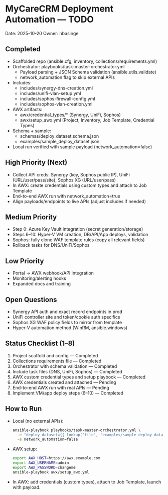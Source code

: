 # MyCareCRM Deployment Automation — TODO

Date: 2025-10-20
Owner: nbasinge

## Completed
- Scaffolded repo (ansible.cfg, inventory, collections/requirements.yml)
- Orchestrator: playbooks/task-master-orchestrator.yml
  - Payload parsing + JSON Schema validation (ansible.utils.validate)
  - network_automation flag to skip external APIs
- Includes:
  - includes/synergy-dns-creation.yml
  - includes/unifi-vlan-setup.yml
  - includes/sophos-firewall-config.yml
  - includes/sophos-vlan-creation.yml
- AWX artifacts:
  - awx/credential_types/* (Synergy, UniFi, Sophos)
  - awx/setup_awx.yml (Project, Inventory, Job Template, Credential Types)
- Schema + sample:
  - schemas/deploy_dataset.schema.json
  - examples/sample_deploy_dataset.json
- Local run verified with sample payload (network_automation=false)

## High Priority (Next)
- Collect API creds: Synergy (key, Sophos public IP), UniFi (URL/user/pass/site), Sophos XG (URL/user/pass)
- In AWX: create credentials using custom types and attach to Job Template
- End-to-end AWX run with network_automation=true
- Align payloads/endpoints to live APIs (adjust includes if needed)

## Medium Priority
- Step 0: Azure Key Vault integration (secret generation/storage)
- Steps 6–10: Hyper‑V VM creation, DB/API/App deploys, validation
- Sophos: fully clone WAF template rules (copy all relevant fields)
- Rollback tasks for DNS/UniFi/Sophos

## Low Priority
- Portal → AWX webhook/API integration
- Monitoring/alerting hooks
- Expanded docs and training

## Open Questions
- Synergy API auth and exact record endpoints in prod
- UniFi controller site and token/cookie auth specifics
- Sophos XG WAF policy fields to mirror from template
- Hyper‑V automation method (WinRM, ansible.windows)

## Status Checklist (1–8)
1. Project scaffold and config — Completed
2. Collections requirements file — Completed
3. Orchestrator with schema validation — Completed
4. Include task files (DNS, UniFi, Sophos) — Completed
5. AWX custom credential types and setup playbook — Completed
6. AWX credentials created and attached — Pending
7. End-to-end AWX run with real APIs — Pending
8. Implement VM/app deploy steps (6–10) — Completed

## How to Run
- Local (no external APIs):
  ```sh
  ansible-playbook playbooks/task-master-orchestrator.yml \
    -e "deploy_dataset={{ lookup('file', 'examples/sample_deploy_dataset.json') | from_json }}" \
    -e network_automation=false
  ```
- AWX setup:
  ```sh
  export AWX_HOST=https://awx.example.com
  export AWX_USERNAME=admin
  export AWX_PASSWORD=changeme
  ansible-playbook awx/setup_awx.yml
  ```
- In AWX: add credentials (custom types), attach to Job Template, launch with payload.
